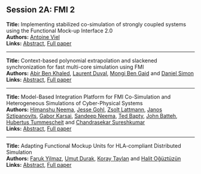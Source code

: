 <h2>Session 2A: FMI 2</h2>
<p>
<b>Title:</b> Implementing stabilized co-simulation of strongly coupled systems using the Functional Mock-up Interface 2.0<br />
<b>Authors:</b> <a href="../authors/author_326.html">Antoine Viel</a><br />
<b>Links:</b> <a href="../abstracts/abstract_23.pdf">Abstract</a>, <a href="../submissions/ECP14096213_Viel.pdf">Full paper</a>
</p>
<hr />
<p>
<b>Title:</b> Context-based polynomial extrapolation and slackened synchronization for fast multi-core simulation using FMI<br />
<b>Authors:</b> <a href="../authors/author_30.html">Abir Ben Khaled</a>, <a href="../authors/author_78.html">Laurent Duval</a>, <a href="../authors/author_29.html">Mongi Ben Gaid</a> and <a href="../authors/author_286.html">Daniel Simon</a><br />
<b>Links:</b> <a href="../abstracts/abstract_24.pdf">Abstract</a>, <a href="../submissions/ECP14096225_BenkhaledDuvalBengaidSimon.pdf">Full paper</a>
</p>
<hr />
<p>
<b>Title:</b> Model-Based Integration Platform for FMI Co-Simulation and Heterogeneous Simulations of Cyber-Physical Systems<br />
<b>Authors:</b> <a href="../authors/author_219.html">Himanshu Neema</a>, <a href="../authors/author_115.html">Jesse Gohl</a>, <a href="../authors/author_188.html">Zsolt Lattmann</a>, <a href="../authors/author_299.html">Janos Sztipanovits</a>, <a href="../authors/author_156.html">Gabor Karsai</a>, <a href="../authors/author_220.html">Sandeep Neema</a>, <a href="../authors/author_20.html">Ted Bapty</a>, <a href="../authors/author_22.html">John Batteh</a>, <a href="../authors/author_314.html">Hubertus Tummescheit</a> and <a href="../authors/author_298.html">Chandrasekar Sureshkumar</a><br />
<b>Links:</b> <a href="../abstracts/abstract_25.pdf">Abstract</a>, <a href="../submissions/ECP14096235_NeemaGohlLattmannSztipanovitsKarsaiNeemaBaptyBattehTummescheitSureshkumar.pdf">Full paper</a>
</p>
<hr />
<p>
<b>Title:</b> Adapting Functional Mockup Units for HLA-compliant Distributed Simulation<br />
<b>Authors:</b> <a href="../authors/author_345.html">Faruk Yilmaz</a>, <a href="../authors/author_77.html">Umut Durak</a>, <a href="../authors/author_301.html">Koray Taylan</a> and <a href="../authors/author_228.html">Halit Oğüztüzün</a><br />
<b>Links:</b> <a href="../abstracts/abstract_26.pdf">Abstract</a>, <a href="../submissions/ECP14096247_YilmazDurakTaylanOguztuzun.pdf">Full paper</a>
</p>